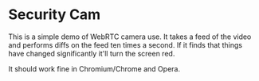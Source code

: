 # Security Cam

This is a simple demo of WebRTC camera use.  It takes a feed of the video and performs diffs on the feed ten times a second.  If it finds that things have changed significantly it'll turn the screen red.

It should work fine in Chromium/Chrome and Opera.

